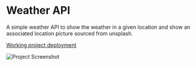 # Weather API

A simple weather API to show the weather in a given location and show an associated location picture sourced from unsplash.

[Working project deployment](https://weather-api-bccbass.vercel.app)

![Project Screenshot](./Screenshot.png)
